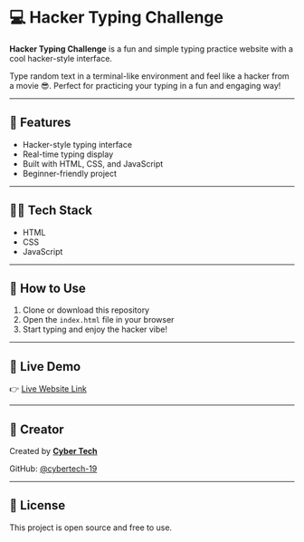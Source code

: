 # 💻 Hacker Typing Challenge

**Hacker Typing Challenge** is a fun and simple typing practice website with a cool hacker-style interface.

Type random text in a terminal-like environment and feel like a hacker from a movie 😎. Perfect for practicing your typing in a fun and engaging way!

---

## 🚀 Features

- Hacker-style typing interface
- Real-time typing display
- Built with HTML, CSS, and JavaScript
- Beginner-friendly project

---

## 👨‍💻 Tech Stack

- HTML
- CSS
- JavaScript

---

## 📂 How to Use

1. Clone or download this repository
2. Open the `index.html` file in your browser
3. Start typing and enjoy the hacker vibe!

---

## 🔗 Live Demo

👉 [Live Website Link](https://cybertech-19.github.io/typing/)

---

## 🙌 Creator

Created by [**Cyber Tech**](https://www.instagram.com/cyber_.tech/)

GitHub: [@cybertech-19](https://github.com/cybertech-19)

---

## 📜 License

This project is open source and free to use.
